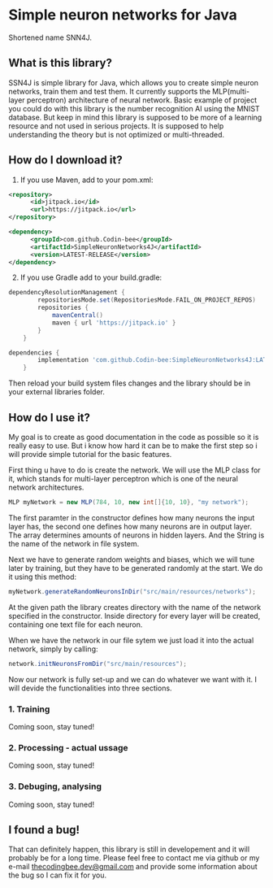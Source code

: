 # Simple neuron networks for Java
Shortened name SNN4J.

## What is this library?
SSN4J is simple library for Java, which allows you to create simple neuron networks, train them and test them. It currently supports the MLP(multi-layer perceptron) architecture of neural network. Basic example of project you could do with this library is the number recognition AI using the MNIST database. But keep in mind this library is supposed to be more of a learning resource and not used in serious projects. It is supposed to help understanding the theory but is not optimized or multi-threaded.

## How do I download it?
1. If you use Maven, add to your pom.xml: 
```xml
<repository>
      <id>jitpack.io</id>
      <url>https://jitpack.io</url>
</repository>

<dependency>
      <groupId>com.github.Codin-bee</groupId>
      <artifactId>SimpleNeuronNetworks4J</artifactId>
      <version>LATEST-RELEASE</version>
</dependency>

```
2. If you use Gradle add to your build.gradle:
```groovy
dependencyResolutionManagement {
		repositoriesMode.set(RepositoriesMode.FAIL_ON_PROJECT_REPOS)
		repositories {
			mavenCentral()
			maven { url 'https://jitpack.io' }
		}
	}

dependencies {
		implementation 'com.github.Codin-bee:SimpleNeuronNetworks4J:LATEST_RELEASE'
	}

```

Then reload your build system files changes and the library should be in your external libraries folder.

## How do I use it?
My goal is to create as good documentation in the code as possible so it is really easy to use. But i know how hard it can be to make the first step so i will provide simple tutorial for the basic features.

First thing u have to do is create the network. We will use the MLP class for it, which stands for multi-layer perceptron which is one of the neural network architectures.
```Java
MLP myNetwork = new MLP(784, 10, new int[]{10, 10}, "my network");
```
The first paramter in the constructor defines how many neurons the input layer has, the second one defines how many neurons are in output layer. The array determines amounts of neurons in hidden layers. And the String is the name of the network in file system.

Next we have to generate random weights and biases, which we will tune later by training, but they have to be generated randomly at the start. We do it using this method:
```Java
myNetwork.generateRandomNeuronsInDir("src/main/resources/networks");
```
At the given path the library creates directory with the name of the network specified in the constructor. Inside directory for every layer will be created, containing one text file for each neuron.

When we have the network in our file sytem we just load it into the actual network, simply by calling:
```Java
network.initNeuronsFromDir("src/main/resources");
```
Now our network is fully set-up and we can do whatever we want with it. I will devide the functionalities into three sections.

### 1. Training
Coming soon, stay tuned!

### 2. Processing - actual ussage
Coming soon, stay tuned!

### 3. Debuging, analysing
Coming soon, stay tuned!


## I found a bug!
That can definitely happen, this library is still in developement and it will probably be for a long time.
Please feel free to contact me via github or my e-mail thecodingbee.dev@gmail.com and provide some information about the bug so I can fix it for you.
